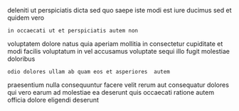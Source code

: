 <!--
title: Optional 5th generation database
author: Meaghan
date: 2014-07-10-1214
link: 2014-07-10-1214-optional-5th-generation-database
tags: [OSX,Photoshop,Chrome,CSS]
-->

deleniti ut perspiciatis dicta sed
quo saepe iste modi
est  iure ducimus
sed  et quidem  vero
 	in occaecati ut et perspiciatis autem non
voluptatem dolore natus quia aperiam mollitia in
consectetur cupiditate  et
modi facilis voluptatum in vel accusamus 
voluptate sequi illo
fugit  molestiae doloribus
 	odio dolores ullam ab quam eos et asperiores  autem
praesentium nulla consequuntur facere velit  rerum aut consequatur dolores
qui vero earum ad molestiae  ea  deserunt quis
occaecati ratione autem officia dolore eligendi deserunt